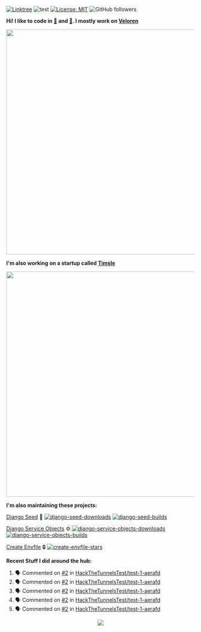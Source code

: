 [![Linktree](https://img.shields.io/badge/linktree-1de9b6?style=for-the-badge&logo=linktree&logoColor=white)](https://linktr.ee/angelonfira)
![test](https://hits.seeyoufarm.com/api/count/incr/badge.svg?url=https://github.com/AngelOnFira)
[![License: MIT](https://img.shields.io/badge/License-MIT-yellow.svg)](https://opensource.org/licenses/MIT)
![GitHub followers](https://img.shields.io/github/followers/angelonfira?style=social)

**Hi! I like to code in [:crab:](https://www.rust-lang.org/) and [:snake:](https://www.python.org/). I mostly work on [Veloren](https://veloren.net)**

<p align="center">
  <img width="600" src="https://media.discordapp.net/attachments/444005079410802699/730566298073038949/rsz_5f0656b6aa176.png">
</p>

**I'm also working on a startup called [Timsle](https://timsle.com)**

<p align="center">
  <img width="600" src="https://media.discordapp.net/attachments/444005079410802699/730566842674053130/rsz_5f0657242abb4.png">
</p>

**I'm also maintaining these projects:**

[Django Seed](https://github.com/Brobin/django-seed)
:seedling:
[![django-seed-downloads](https://pepy.tech/badge/django-seed)](https://pepy.tech/project/django-seed)
[![django-seed-builds](https://github.com/Brobin/django-seed/workflows/Test/badge.svg)](https://github.com/Brobin/django-seed)

[Django Service Objects](https://github.com/mixxorz/django-service-objects)
:gear:
[![django-service-objects-downloads](https://pepy.tech/badge/django-service-objects)](https://pepy.tech/project/django-service-objects)
[![django-service-objects-builds](https://github.com/mixxorz/django-service-objects/actions/workflows/test.yml/badge.svg)](https://github.com/mixxorz/django-service-objects/actions/workflows/test.yml)

[Create Envfile](https://github.com/SpicyPizza/create-envfile)
:lock:
[![create-envfile-stars](https://img.shields.io/github/stars/SpicyPizza/create-envfile?style=social)](https://github.com/SpicyPizza/create-envfile)

**Recent Stuff I did around the hub:**

<!--START_SECTION:activity-->
1. 🗣 Commented on [#2](https://github.com/HackTheTunnelsTest/test-1-aerafd/issues/2#issuecomment-1732592035) in [HackTheTunnelsTest/test-1-aerafd](https://github.com/HackTheTunnelsTest/test-1-aerafd)
2. 🗣 Commented on [#2](https://github.com/HackTheTunnelsTest/test-1-aerafd/issues/2#issuecomment-1732591867) in [HackTheTunnelsTest/test-1-aerafd](https://github.com/HackTheTunnelsTest/test-1-aerafd)
3. 🗣 Commented on [#2](https://github.com/HackTheTunnelsTest/test-1-aerafd/issues/2#issuecomment-1732591831) in [HackTheTunnelsTest/test-1-aerafd](https://github.com/HackTheTunnelsTest/test-1-aerafd)
4. 🗣 Commented on [#2](https://github.com/HackTheTunnelsTest/test-1-aerafd/issues/2#issuecomment-1732591477) in [HackTheTunnelsTest/test-1-aerafd](https://github.com/HackTheTunnelsTest/test-1-aerafd)
5. 🗣 Commented on [#2](https://github.com/HackTheTunnelsTest/test-1-aerafd/issues/2#issuecomment-1732591307) in [HackTheTunnelsTest/test-1-aerafd](https://github.com/HackTheTunnelsTest/test-1-aerafd)
<!--END_SECTION:activity-->

<p align="center">
  <img src="https://github-profile-trophy.vercel.app/?username=angelonfira&column=4&theme=nord&margin-w=15&margin-h=15">
</p>
